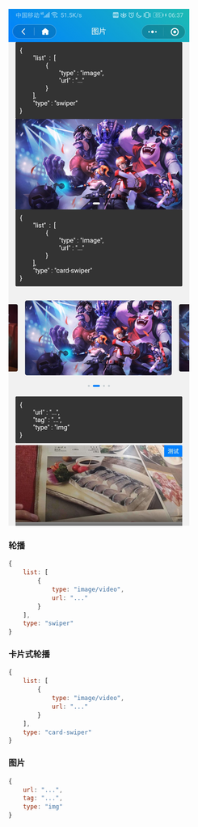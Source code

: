 ![图片](./image/图片.jpg)

### 轮播
```js
{
    list: [
        {
            type: "image/video",
            url: "..."
        }
    ],
    type: "swiper"
}
```

### 卡片式轮播

```js
{
    list: [
        {
            type: "image/video",
            url: "..."
        }
    ],
    type: "card-swiper"
}
```

### 图片
```js
{
    url: "...",
    tag: "...",
    type: "img"
}
```